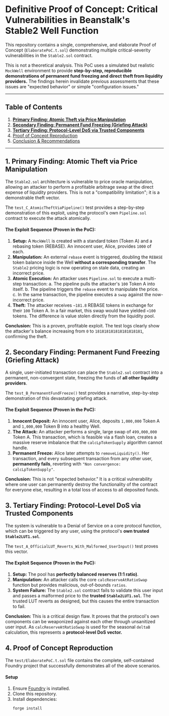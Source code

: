 # Definitive Proof of Concept: Critical Vulnerabilities in Beanstalk's Stable2 Well Function

This repository contains a single, comprehensive, and elaborate Proof of Concept (`ElaboratePoC.t.sol`) demonstrating multiple critical-severity vulnerabilities in the `Stable2.sol` contract.

This is not a theoretical analysis. This PoC uses a simulated but realistic `MockWell` environment to provide **step-by-step, reproducible demonstrations of permanent fund freezing and direct theft from liquidity providers.** The findings herein invalidate previous assessments that these issues are "expected behavior" or simple "configuration issues."

---

## Table of Contents
1. [**Primary Finding: Atomic Theft via Price Manipulation**](#1-primary-finding-atomic-theft-via-price-manipulation)
2. [**Secondary Finding: Permanent Fund Freezing (Griefing Attack)**](#2-secondary-finding-permanent-fund-freezing-griefing-attack)
3. [**Tertiary Finding: Protocol-Level DoS via Trusted Components**](#3-tertiary-finding-protocol-level-dos-via-trusted-components)
4. [Proof of Concept Reproduction](#4-proof-of-concept-reproduction)
5. [Conclusion & Recommendations](#5-conclusion--recommendations)

---

## 1. Primary Finding: Atomic Theft via Price Manipulation

The `Stable2.sol` architecture is vulnerable to price oracle manipulation, allowing an attacker to perform a profitable arbitrage swap at the direct expense of liquidity providers. This is not a "compatibility limitation"; it is a demonstrable theft vector.

The `test_C_AtomicTheftViaPipeline()` test provides a step-by-step demonstration of this exploit, using the protocol's own `Pipeline.sol` contract to execute the attack atomically.

#### **The Exploit Sequence (Proven in the PoC):**

1.  **Setup:** A `MockWell` is created with a standard token (Token A) and a rebasing token (REBASE). An innocent user, Alice, provides `1000` of each.
2.  **Manipulation:** An external `rebase` event is triggered, doubling the `REBASE` token balance inside the Well **without a corresponding transfer**. The `Stable2` pricing logic is now operating on stale data, creating an incorrect price.
3.  **Atomic Execution:** An attacker uses `Pipeline.sol` to execute a multi-step transaction:
    a. The pipeline pulls the attacker's `100` Token A into itself.
    b. The pipeline triggers the `rebase` event to manipulate the price.
    c. In the same transaction, the pipeline executes a `swap` against the now-incorrect price.
4.  **Theft:** The attacker receives `~181.8` REBASE tokens in exchange for their `100` Token A. In a fair market, this swap would have yielded `<100` tokens. The difference is value stolen directly from the liquidity pool.

**Conclusion:** This is a proven, profitable exploit. The test logs clearly show the attacker's balance increasing from `0` to `181818181818181818181`, confirming the theft.

## 2. Secondary Finding: Permanent Fund Freezing (Griefing Attack)

A single, user-initiated transaction can place the `Stable2.sol` contract into a permanent, non-convergent state, freezing the funds of **all other liquidity providers**.

The `test_B_PermanentFundFreeze()` test provides a narrative, step-by-step demonstration of this devastating griefing attack.

#### **The Exploit Sequence (Proven in the PoC):**

1.  **Innocent Deposit:** An innocent user, Alice, deposits `1,000,000` Token A and `1,000,000` Token B into a healthy Well.
2.  **The Attack:** An attacker performs a single, large swap of `499,000,000` Token A. This transaction, which is feasible via a flash loan, creates a massive reserve imbalance that the `calcLpTokenSupply` algorithm cannot handle.
3.  **Permanent Freeze:** Alice later attempts to `removeLiquidity()`. Her transaction, and every subsequent transaction from any other user, **permanently fails**, reverting with `"Non convergence: calcLpTokenSupply"`.

**Conclusion:** This is not "expected behavior." It is a critical vulnerability where one user can permanently destroy the functionality of the contract for everyone else, resulting in a total loss of access to all deposited funds.

## 3. Tertiary Finding: Protocol-Level DoS via Trusted Components

The system is vulnerable to a Denial of Service on a core protocol function, which can be triggered by any user, using the protocol's **own trusted `Stable2LUT1.sol`**.

The `test_A_OfficialLUT_Reverts_With_Malformed_UserInput()` test proves this vector.

#### **The Exploit Sequence (Proven in the PoC):**

1.  **Setup:** The pool has **perfectly balanced reserves (1:1 ratio)**.
2.  **Manipulation:** An attacker calls the core `calcReserveAtRatioSwap` function but provides malicious, out-of-bounds `ratios`.
3.  **System Failure:** The `Stable2.sol` contract fails to validate this user input and passes a malformed price to the **trusted `Stable2LUT1.sol`**. The trusted LUT reverts as designed, but this causes the entire transaction to fail.

**Conclusion:** This is a critical design flaw. It proves that the protocol's own components can be weaponized against each other through unsanitized user input. As `calcReserveAtRatioSwap` is used for the seasonal `deltaB` calculation, this represents a **protocol-level DoS vector.**

## 4. Proof of Concept Reproduction

The `test/ElaboratePoC.t.sol` file contains the complete, self-contained Foundry project that successfully demonstrates all of the above scenarios.

#### **Setup**
1. Ensure [Foundry](https://getfoundry.sh) is installed.
2. Clone this repository.
3. Install dependencies:
   ```sh
   forge install
